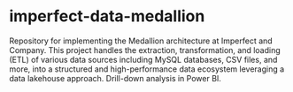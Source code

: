 # imperfect-data-medallion
Repository for implementing the Medallion architecture at Imperfect and Company. This project handles the extraction, transformation, and loading (ETL) of various data sources including MySQL databases, CSV files, and more, into a structured and high-performance data ecosystem leveraging a data lakehouse approach. Drill-down analysis in Power BI.
